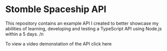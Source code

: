 # Stomble Spaceship API
This repository contains an example API I created to better showcase my abilities of learning, developing and testing a TypeScript API using Node.js within a 5 days. /n

<p><a href"https://drive.google.com/file/d/1t7muXlEJ0sZezB7mncSGh0IEu4-Mt6J1/view?usp=sharing"</p>To view a video demonstation of the API click here</p>
